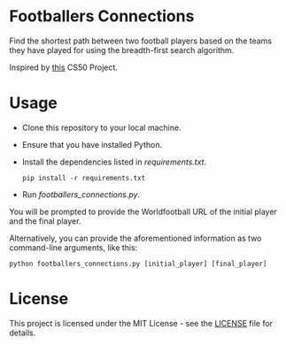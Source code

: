 # Footballers Connections
 
Find the shortest path between two football players based on the teams they have played for using the breadth-first search algorithm.

Inspired by [this](https://cs50.harvard.edu/ai/2020/projects/0/degrees/) CS50 Project.

# Usage

- Clone this repository to your local machine.
- Ensure that you have installed Python.
- Install the dependencies listed in *requirements.txt*.
  
  ````
  pip install -r requirements.txt
  ````
- Run *footballers_connections.py*.

You will be prompted to provide the Worldfootball URL of the initial player and the final player.

Alternatively, you can provide the aforementioned information as two command-line arguments, like this:

````
python footballers_connections.py [initial_player] [final_player]
````

# License

This project is licensed under the MIT License - see the [LICENSE](https://github.com/giovanni-cutri/footballers-connections/blob/main/LICENSE) file for details.
